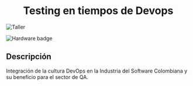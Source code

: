 <div align="center">

# Testing en tiempos de Devops

</div>

<p>

![Taller](https://img.shields.io/badge/-Taller-white?style=for-the-badge&logo=Linux)

![Hardware badge](https://img.shields.io/badge/-Hardware-black?style=for-the-badge&logo=amazonec2)

</p>

## Descripción

Integración de la cultura DevOps en la Industria del Software Colombiana y su beneficio para el sector de QA.
